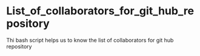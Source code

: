 # List_of_collaborators_for_git_hub_repository
Thi bash script helps us to know the list of collaborators for git hub repository
